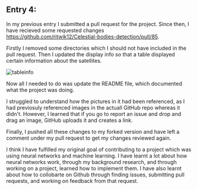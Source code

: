 ## Entry 4:
In my previous entry I submitted a pull request for the project. Since then, I have recieved some requested changes https://github.com/ritwik12/Celestial-bodies-detection/pull/85. 

Firstly I removed some directories which I should not have included in the pull request. Then I updated the display info so that a table displayed certain information about the satellites. 

![tableinfo](https://user-images.githubusercontent.com/92369126/166452743-7c75a26f-0350-48d2-b1c2-1fc077e19ffb.png)


Now all I needed to do was update the README file, which documented what the project was doing.

I struggled to understand how the pictures in it had been referenced, as I had previosuly referenced images in the actuall GitHub repo whereas it didn't. However, I learned that if you go to report an issue and drop and drag an image, GitHub uploads it and creates a link.

Finally, I pushed all these changes to my forked version and have left a comment under my pull request to get my changes reviewed again.

I think I have fulfilled my original goal of contributing to a project which was using neural networks and machine learning. I have learnt a lot about how neural networks work, through my background research, and through working on a project, learned how to implement them. I have also learnt about how to collobarte on Github through finding issues, submitting pull requests, and working on feedback from that request.